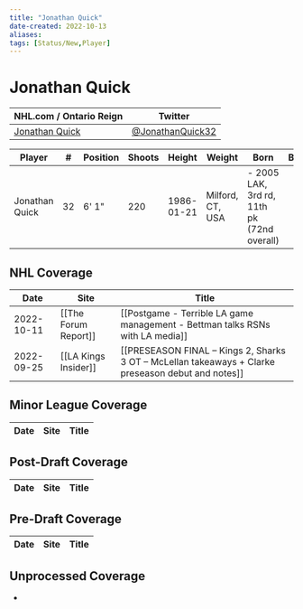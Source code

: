 ```yaml
---
title: "Jonathan Quick"
date-created: 2022-10-13
aliases: 
tags: [Status/New,Player]
---
```


# Jonathan Quick

NHL.com / Ontario Reign | Twitter
-|-
[Jonathan Quick](https://www.nhl.com/player/jonathan-quick-8471734) | [@JonathanQuick32](https://twitter.com/JonathanQuick32)

Player | \# | Position | Shoots | Height | Weight | Born | Birthplace | Draft 
-|-|-|-|-|-|-|-|-
Jonathan Quick | 32 | 6' 1" | 220 | 1986-01-21 | Milford, CT, USA | -   2005 LAK, 3rd rd, 11th pk (72nd overall)



## NHL  Coverage
Date | Site |  Title
---|---|---
2022-10-11 | [[The Forum Report]] | [[Postgame - Terrible LA game management - Bettman talks RSNs with LA media]]
2022-09-25 | [[LA Kings Insider]] |  [[PRESEASON FINAL – Kings 2, Sharks 3 OT – McLellan takeaways + Clarke preseason debut and notes]] 



## Minor League Coverage
Date | Site |  Title
---|---|---



## Post-Draft Coverage
Date | Site |  Title
---|---|---



## Pre-Draft Coverage
Date | Site |  Title
---|---|---


## Unprocessed Coverage
- 
